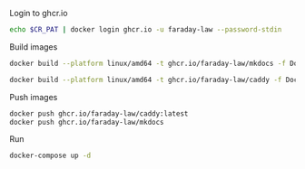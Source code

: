 Login to ghcr.io

```sh
echo $CR_PAT | docker login ghcr.io -u faraday-law --password-stdin
```

Build images
```sh
docker build --platform linux/amd64 -t ghcr.io/faraday-law/mkdocs -f Dockerfile.mkdocs .

docker build --platform linux/amd64 -t ghcr.io/faraday-law/caddy -f Dockerfile.caddy .
```

Push images
```sh
docker push ghcr.io/faraday-law/caddy:latest
docker push ghcr.io/faraday-law/mkdocs
```

Run
```sh
docker-compose up -d
```